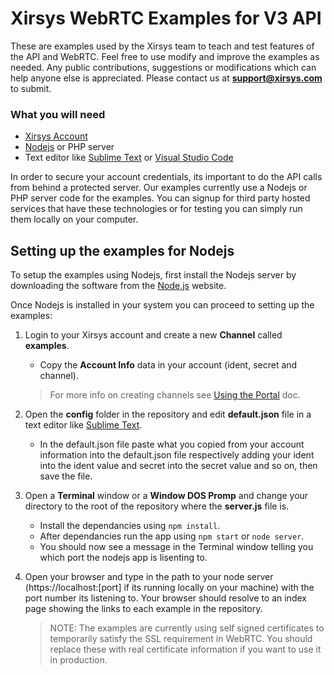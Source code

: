 # Xirsys WebRTC Examples for V3 API

These are examples used by the Xirsys team to teach and test features of the API and WebRTC.  Feel free to use modify and improve the examples as needed.  Any public contributions, suggestions or modifications which can help anyone else is appreciated.  Please contact us at **support@xirsys.com** to submit.

### What you will need

* [Xirsys Account](http://xirsys.com/pricing/ "Xirsys Signup")
* [Nodejs](https://nodejs.org/ "Nodejs Homepage") or PHP server
* Text editor like [Sublime Text](https://www.sublimetext.com/ "Sublime Text Homepage") or [Visual Studio Code](https://code.visualstudio.com/ "Visual Studio Code Homepage")

In order to secure your account credentials, its important to do the API calls from behind a protected server.  Our examples currently use a Nodejs or PHP server code for the examples.  You can signup for third party hosted services that have these technologies or for testing you can simply run them locally on your computer. 

## Setting up the examples for Nodejs

To setup the examples using Nodejs, first install the Nodejs server by downloading the software from the [Node.js](https://nodejs.org/ "Nodejs Homepage") website.  

Once Nodejs is installed in your system you can proceed to setting up the examples:

1.  Login to your Xirsys account and create a new **Channel** called **examples**. 
    * Copy the **Account Info** data in your account (ident, secret and channel).

    > For more info on creating channels see [Using the Portal](http://us.xirsys.com:9000/using-portal) doc.

2.  Open the **config** folder in the repository and edit **default.json** file in a text editor like [Sublime Text](https://www.sublimetext.com/).
    * In the default.json file paste what you copied from your account information into the default.json file respectively adding your ident into the ident value and secret into the secret value and so on, then save the file.

3.  Open a **Terminal** window or a **Window DOS Promp** and change your directory to the root of the repository where the **server.js** file is.
    * Install the dependancies using `npm install`.
    * After dependancies run the app using `npm start` or `node server`.
    * You should now see a message in the Terminal window telling you which port the nodejs app is lisenting to.  
    
4. Open your browser and type in the path to your node server (https://localhost:[port] if its running locally on your machine) with the port number its listening to. Your browser should resolve to an index page showing the links to each example in the repository.

    > NOTE:  The examples are currently using self signed certificates to temporarily satisfy the SSL requirement in WebRTC.  You should replace these with real certificate information if you want to use it in production.


